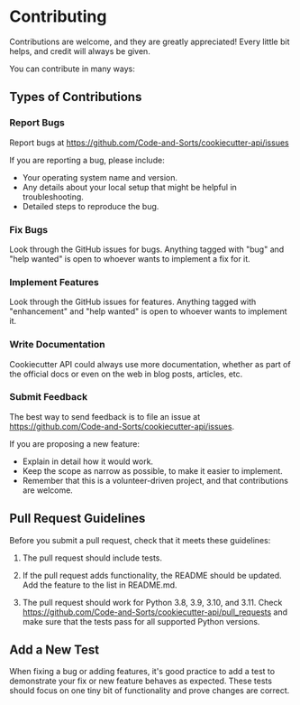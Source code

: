 # Contributing

Contributions are welcome, and they are greatly appreciated! Every little bit helps, and credit will always be given.

You can contribute in many ways:

## Types of Contributions

### Report Bugs

Report bugs at https://github.com/Code-and-Sorts/cookiecutter-api/issues

If you are reporting a bug, please include:

- Your operating system name and version.
- Any details about your local setup that might be helpful in troubleshooting.
- Detailed steps to reproduce the bug.

### Fix Bugs

Look through the GitHub issues for bugs. Anything tagged with "bug"
and "help wanted" is open to whoever wants to implement a fix for it.

### Implement Features

Look through the GitHub issues for features. Anything tagged with "enhancement" and "help wanted" is open to whoever wants to implement it.

### Write Documentation

Cookiecutter API could always use more documentation, whether as part of the official docs or even on the web in blog posts, articles, etc.

### Submit Feedback

The best way to send feedback is to file an issue at
https://github.com/Code-and-Sorts/cookiecutter-api/issues.

If you are proposing a new feature:

- Explain in detail how it would work.
- Keep the scope as narrow as possible, to make it easier to implement.
- Remember that this is a volunteer-driven project, and that contributions are welcome.

## Pull Request Guidelines

Before you submit a pull request, check that it meets these guidelines:

1. The pull request should include tests.

2. If the pull request adds functionality, the README should be updated. Add the feature to the list in README.md.

3. The pull request should work for Python 3.8, 3.9, 3.10, and 3.11. Check https://github.com/Code-and-Sorts/cookiecutter-api/pull_requests and make sure that the tests pass for all supported Python versions.

## Add a New Test

When fixing a bug or adding features, it's good practice to add a test to demonstrate your fix or new feature behaves as expected. These tests should focus on one tiny bit of functionality and prove changes are correct.
